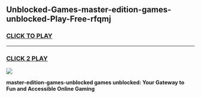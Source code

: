 
## Unblocked-Games-master-edition-games-unblocked-Play-Free-rfqmj
<h3>
<a href="https://premium76.site?title=master-edition-games-unblocked&ref=10A">CLICK TO PLAY</a></h3>
<hr>

<h3>
<a href="https://premium76.site?title=master-edition-games-unblocked&ref=10A">CLICK 2 PLAY</a>
  
</h3>

<a href="https://premium76.site?title=master-edition-games-unblocked&ref=10A"><img src="https://clearcache.store/games.png"></a>


**master-edition-games-unblocked games unblocked: Your Gateway to Fun and Accessible Online Gaming**
